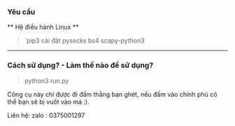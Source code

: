 

### Yêu cầu 
** Hệ điều hành Linux **
> `pip3 cài đặt pysocks bs4 scapy-python3


------------

### Cách sử dụng? - Làm thế nào để sử dụng?
> python3 run.py



Công cụ này chỉ được đi đấm thằng bạn ghét, nếu đấm vào chính phủ có thể bạn sẽ bị vuốt vào má :).


Liên hệ: zalo : 0375001297
